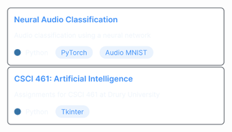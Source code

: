 [![Neural Audio Classification](images/neural-audio-classification.svg)](https://github.com/braydenoneal/neural-audio-classification)
[![CSCI 461](images/csci-461.svg)](https://github.com/braydenoneal/csci-461)
